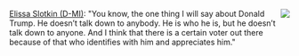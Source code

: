 <img src="http://scripting.com/images/2017/12/23/sarahLynn.png" border="0" align="right"><a href="https://www.politico.com/news/magazine/2020/11/13/elissa-slotkin-braces-for-a-democratic-civil-war-436301">Elissa Slotkin (D-MI)</a>: "You know, the one thing I will say about Donald Trump. He doesn’t talk down to anybody. He is who he is, but he doesn’t talk down to anyone. And I think that there is a certain voter out there because of that who identifies with him and appreciates him."
